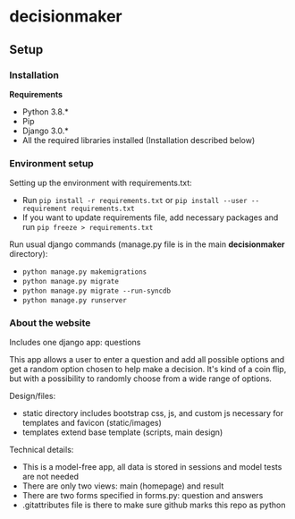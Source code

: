 # decisionmaker

## Setup

### Installation

**Requirements**

- Python 3.8.*
- Pip
- Django 3.0.*
- All the required libraries installed (Installation described below)

### Environment setup

Setting up the environment with requirements.txt:

- Run `pip install -r requirements.txt` or `pip install --user --requirement requirements.txt`
- If you want to update requirements file, add necessary packages and run `pip freeze > requirements.txt`

Run usual django commands (manage.py file is in the main **decisionmaker** directory):

- `python manage.py makemigrations`
- `python manage.py migrate`
- `python manage.py migrate --run-syncdb`
- `python manage.py runserver`

### About the website

Includes one django app: questions

This app allows a user to enter a question and add all possible options and get a random option chosen to help make a decision.
It's kind of a coin flip, but with a possibility to randomly choose from a wide range of options.

Design/files:
- static directory includes bootstrap css, js, and custom js necessary for templates and favicon (static/images)
- templates extend base template (scripts, main design)

Technical details:
- This is a model-free app, all data is stored in sessions and model tests are not needed
- There are only two views: main (homepage) and result
- There are two forms specified in forms.py: question and answers
- .gitattributes file is there to make sure github marks this repo as python